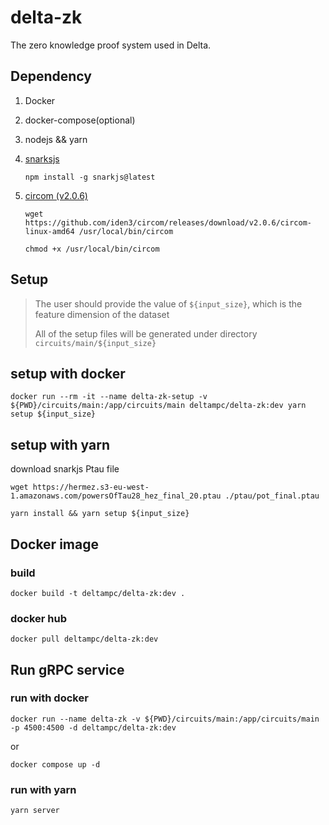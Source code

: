 # delta-zk

The zero knowledge proof system used in Delta.

## Dependency

1. Docker
2. docker-compose(optional)
3. nodejs && yarn
4. [snarksjs](https://github.com/iden3/snarkjs)  

    ```shell
    npm install -g snarkjs@latest
    ```

5. [circom (v2.0.6)](https://github.com/iden3/circom/releases/tag/v2.0.6)

    ```shell
    wget https://github.com/iden3/circom/releases/download/v2.0.6/circom-linux-amd64 /usr/local/bin/circom
    ```

    ```shell
    chmod +x /usr/local/bin/circom
    ```

## Setup

> The user should provide the value of ``${input_size}``, which is the feature dimension of the dataset
>
> All of the setup files will be generated under directory ``circuits/main/${input_size}``

## setup with docker

```shell
docker run --rm -it --name delta-zk-setup -v ${PWD}/circuits/main:/app/circuits/main deltampc/delta-zk:dev yarn setup ${input_size}
```

## setup with yarn

download snarkjs Ptau file

```shell
wget https://hermez.s3-eu-west-1.amazonaws.com/powersOfTau28_hez_final_20.ptau ./ptau/pot_final.ptau
```

```shell
yarn install && yarn setup ${input_size}
```

## Docker image

### build

```shell
docker build -t deltampc/delta-zk:dev .
```

### docker hub

```shell
docker pull deltampc/delta-zk:dev
```

## Run gRPC service

### run with docker

```shell
docker run --name delta-zk -v ${PWD}/circuits/main:/app/circuits/main -p 4500:4500 -d deltampc/delta-zk:dev
```

or

```shell
docker compose up -d
```

### run with yarn

```shell
yarn server
```
